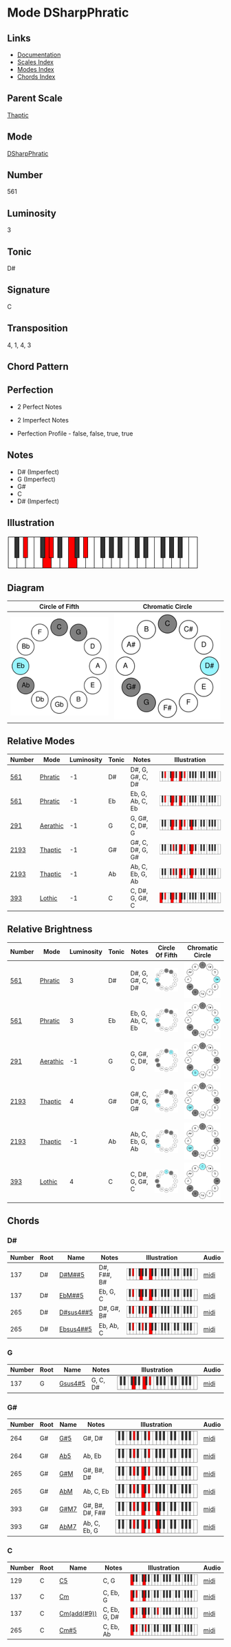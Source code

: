 # Mode DSharpPhratic

## Links

- [Documentation](README.md)
- [Scales Index](Scales.md)
- [Modes Index](Modes.md)
- [Chords Index](Chords.md)

## Parent Scale

[Thaptic](ScaleThaptic.md)

## Mode

[DSharpPhratic](ModeDSharpPhratic.md)

## Number

561

## Luminosity

3

## Tonic

D#

## Signature

C

## Transposition

4, 1, 4, 3

## Chord Pattern



## Perfection

 - 2 Perfect Notes

 - 2 Imperfect Notes

 - Perfection Profile - false, false, true, true

## Notes

- D# (Imperfect)
- G (Imperfect)
- G#
- C
- D# (Imperfect)

## Illustration

![DSharpPhratic](ModeDSharpPhratic.png)

## Diagram

| Circle of Fifth | Chromatic Circle |
|-----------------|------------------|
| ![DSharpPhratic](CircleOfFifthModeDSharpPhratic.svg) | ![DSharpPhratic](ChromaticCircleModeDSharpPhratic.svg) |
## Relative Modes

| Number | Mode | Luminosity | Tonic | Notes | Illustration |
|--------|------|------------|-------|-------|--------------|
| [561](https://ianring.com/musictheory/scales/561) | [Phratic](ModePhratic.md) | -1 | D# | D#, G, G#, C, D# | ![DSharpPhratic](ModeDSharpPhratic.png) |
| [561](https://ianring.com/musictheory/scales/561) | [Phratic](ModePhratic.md) | -1 | Eb | Eb, G, Ab, C, Eb | ![EFlatPhratic](ModeEFlatPhratic.png) |
| [291](https://ianring.com/musictheory/scales/291) | [Aerathic](ModeAerathic.md) | -1 | G | G, G#, C, D#, G | ![GNaturalAerathic](ModeGNaturalAerathic.png) |
| [2193](https://ianring.com/musictheory/scales/2193) | [Thaptic](ModeThaptic.md) | -1 | G# | G#, C, D#, G, G# | ![GSharpThaptic](ModeGSharpThaptic.png) |
| [2193](https://ianring.com/musictheory/scales/2193) | [Thaptic](ModeThaptic.md) | -1 | Ab | Ab, C, Eb, G, Ab | ![AFlatThaptic](ModeAFlatThaptic.png) |
| [393](https://ianring.com/musictheory/scales/393) | [Lothic](ModeLothic.md) | -1 | C | C, D#, G, G#, C | ![CNaturalLothic](ModeCNaturalLothic.png) |
## Relative Brightness

| Number | Mode | Luminosity | Tonic | Notes | Circle Of Fifth | Chromatic Circle |
|--------|------|------------|-------|-------|-----------------|------------------|
| [561](https://ianring.com/musictheory/scales/561) | [Phratic](ModePhratic.md) | 3 | D# | D#, G, G#, C, D# | ![DSharpPhratic](CircleOfFifthModeDSharpPhratic.svg) | ![DSharpPhratic](ChromaticCircleModeDSharpPhratic.svg) |
| [561](https://ianring.com/musictheory/scales/561) | [Phratic](ModePhratic.md) | 3 | Eb | Eb, G, Ab, C, Eb | ![EFlatPhratic](CircleOfFifthModeEFlatPhratic.svg) | ![EFlatPhratic](ChromaticCircleModeEFlatPhratic.svg) |
| [291](https://ianring.com/musictheory/scales/291) | [Aerathic](ModeAerathic.md) | -1 | G | G, G#, C, D#, G | ![GNaturalAerathic](CircleOfFifthModeGNaturalAerathic.svg) | ![GNaturalAerathic](ChromaticCircleModeGNaturalAerathic.svg) |
| [2193](https://ianring.com/musictheory/scales/2193) | [Thaptic](ModeThaptic.md) | 4 | G# | G#, C, D#, G, G# | ![GSharpThaptic](CircleOfFifthModeGSharpThaptic.svg) | ![GSharpThaptic](ChromaticCircleModeGSharpThaptic.svg) |
| [2193](https://ianring.com/musictheory/scales/2193) | [Thaptic](ModeThaptic.md) | -1 | Ab | Ab, C, Eb, G, Ab | ![AFlatThaptic](CircleOfFifthModeAFlatThaptic.svg) | ![AFlatThaptic](ChromaticCircleModeAFlatThaptic.svg) |
| [393](https://ianring.com/musictheory/scales/393) | [Lothic](ModeLothic.md) | 4 | C | C, D#, G, G#, C | ![CNaturalLothic](CircleOfFifthModeCNaturalLothic.svg) | ![CNaturalLothic](ChromaticCircleModeCNaturalLothic.svg) |

## Chords

### D#

| Number | Root | Name | Notes | Illustration | Audio |
|--------|------|------|-------|--------------|-------|
| 137 | D# | [D#M##5](ChordDSharpMajorDoubleSharpFifth.md) | D#, F##, B# | ![D#M##5](ChordDSharpMajorDoubleSharpFifthRootPosition.png) | [midi](ChordDSharpMajorDoubleSharpFifthRootPosition.mid) |
| 137 | D# | [EbM##5](ChordEFlatMajorDoubleSharpFifth.md) | Eb, G, C | ![EbM##5](ChordEFlatMajorDoubleSharpFifthRootPosition.png) | [midi](ChordEFlatMajorDoubleSharpFifthRootPosition.mid) |
| 265 | D# | [D#sus4##5](ChordDSharpSuspendedFourthDoubleSharpFifth.md) | D#, G#, B# | ![D#sus4##5](ChordDSharpSuspendedFourthDoubleSharpFifthRootPosition.png) | [midi](ChordDSharpSuspendedFourthDoubleSharpFifthRootPosition.mid) |
| 265 | D# | [Ebsus4##5](ChordEFlatSuspendedFourthDoubleSharpFifth.md) | Eb, Ab, C | ![Ebsus4##5](ChordEFlatSuspendedFourthDoubleSharpFifthRootPosition.png) | [midi](ChordEFlatSuspendedFourthDoubleSharpFifthRootPosition.mid) |

### G

| Number | Root | Name | Notes | Illustration | Audio |
|--------|------|------|-------|--------------|-------|
| 137 | G | [Gsus4#5](ChordGNaturalSuspendedFourthSharpFifth.md) | G, C, D# | ![Gsus4#5](ChordGNaturalSuspendedFourthSharpFifthRootPosition.png) | [midi](ChordGNaturalSuspendedFourthSharpFifthRootPosition.mid) |

### G#

| Number | Root | Name | Notes | Illustration | Audio |
|--------|------|------|-------|--------------|-------|
| 264 | G# | [G#5](ChordGSharpPowerChord.md) | G#, D# | ![G#5](ChordGSharpPowerChordRootPosition.png) | [midi](ChordGSharpPowerChordRootPosition.mid) |
| 264 | G# | [Ab5](ChordAFlatPowerChord.md) | Ab, Eb | ![Ab5](ChordAFlatPowerChordRootPosition.png) | [midi](ChordAFlatPowerChordRootPosition.mid) |
| 265 | G# | [G#M](ChordGSharpMajor.md) | G#, B#, D# | ![G#M](ChordGSharpMajorRootPosition.png) | [midi](ChordGSharpMajorRootPosition.mid) |
| 265 | G# | [AbM](ChordAFlatMajor.md) | Ab, C, Eb | ![AbM](ChordAFlatMajorRootPosition.png) | [midi](ChordAFlatMajorRootPosition.mid) |
| 393 | G# | [G#M7](ChordGSharpMajorSeventh.md) | G#, B#, D#, F## | ![G#M7](ChordGSharpMajorSeventhRootPosition.png) | [midi](ChordGSharpMajorSeventhRootPosition.mid) |
| 393 | G# | [AbM7](ChordAFlatMajorSeventh.md) | Ab, C, Eb, G | ![AbM7](ChordAFlatMajorSeventhRootPosition.png) | [midi](ChordAFlatMajorSeventhRootPosition.mid) |

### C

| Number | Root | Name | Notes | Illustration | Audio |
|--------|------|------|-------|--------------|-------|
| 129 | C | [C5](ChordCNaturalPowerChord.md) | C, G | ![C5](ChordCNaturalPowerChordRootPosition.png) | [midi](ChordCNaturalPowerChordRootPosition.mid) |
| 137 | C | [Cm](ChordCNaturalMinor.md) | C, Eb, G | ![Cm](ChordCNaturalMinorRootPosition.png) | [midi](ChordCNaturalMinorRootPosition.mid) |
| 137 | C | [Cm(add(#9))](ChordCNaturalMinorAddSharpNinth.md) | C, Eb, G, D# | ![Cm(add(#9))](ChordCNaturalMinorAddSharpNinthRootPosition.png) | [midi](ChordCNaturalMinorAddSharpNinthRootPosition.mid) |
| 265 | C | [Cm#5](ChordCNaturalMinorSharpFifth.md) | C, Eb, Ab | ![Cm#5](ChordCNaturalMinorSharpFifthRootPosition.png) | [midi](ChordCNaturalMinorSharpFifthRootPosition.mid) |

